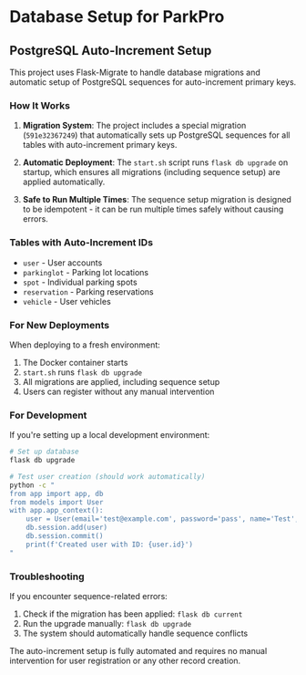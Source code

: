 # Database Setup for ParkPro

## PostgreSQL Auto-Increment Setup

This project uses Flask-Migrate to handle database migrations and automatic setup of PostgreSQL sequences for auto-increment primary keys.

### How It Works

1. **Migration System**: The project includes a special migration (`591e32367249`) that automatically sets up PostgreSQL sequences for all tables with auto-increment primary keys.

2. **Automatic Deployment**: The `start.sh` script runs `flask db upgrade` on startup, which ensures all migrations (including sequence setup) are applied automatically.

3. **Safe to Run Multiple Times**: The sequence setup migration is designed to be idempotent - it can be run multiple times safely without causing errors.

### Tables with Auto-Increment IDs

- `user` - User accounts
- `parkinglot` - Parking lot locations  
- `spot` - Individual parking spots
- `reservation` - Parking reservations
- `vehicle` - User vehicles

### For New Deployments

When deploying to a fresh environment:

1. The Docker container starts
2. `start.sh` runs `flask db upgrade`
3. All migrations are applied, including sequence setup
4. Users can register without any manual intervention

### For Development

If you're setting up a local development environment:

```bash
# Set up database
flask db upgrade

# Test user creation (should work automatically)
python -c "
from app import app, db
from models import User
with app.app_context():
    user = User(email='test@example.com', password='pass', name='Test', pincode=123456, address='Test Address')
    db.session.add(user)
    db.session.commit()
    print(f'Created user with ID: {user.id}')
"
```

### Troubleshooting

If you encounter sequence-related errors:

1. Check if the migration has been applied: `flask db current`
2. Run the upgrade manually: `flask db upgrade`
3. The system should automatically handle sequence conflicts

The auto-increment setup is fully automated and requires no manual intervention for user registration or any other record creation.
